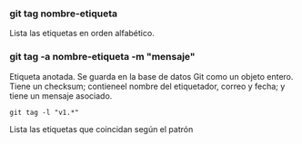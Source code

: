 ### git tag nombre-etiqueta
Lista las etiquetas en orden alfabético.

### git tag -a nombre-etiqueta -m "mensaje"
Etiqueta anotada. Se guarda en la base de datos Git como un objeto entero. Tiene un checksum; contieneel nombre del etiquetador, correo y fecha; y tiene un mensaje asociado.

```
git tag -l "v1.*"
```
Lista las etiquetas que coincidan según el patrón